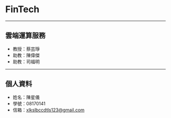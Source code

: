 # FinTech
  ---
  ## 雲端運算服務
   * 教授：蔡芸琤
   * 助教：陳偉傑
   * 助教：司福明
  ---
  ## 個人資料
  * 姓名：陳星儀
  * 學號：08170141
  * 信箱：xlkslbccdtls123@gmail.com
